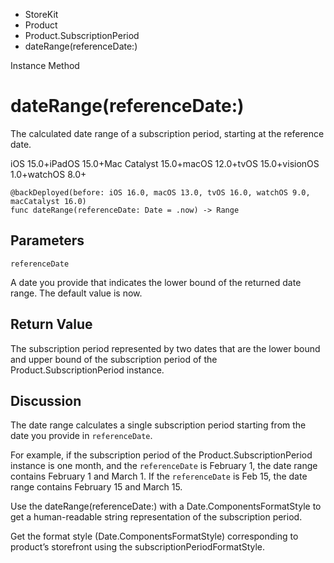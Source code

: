 

- StoreKit
- Product
- Product.SubscriptionPeriod
-  dateRange(referenceDate:) 

Instance Method

# dateRange(referenceDate:)

The calculated date range of a subscription period, starting at the reference date.

iOS 15.0+iPadOS 15.0+Mac Catalyst 15.0+macOS 12.0+tvOS 15.0+visionOS 1.0+watchOS 8.0+

``` source
@backDeployed(before: iOS 16.0, macOS 13.0, tvOS 16.0, watchOS 9.0, macCatalyst 16.0)
func dateRange(referenceDate: Date = .now) -> Range
```

## Parameters 

`referenceDate`  

A date you provide that indicates the lower bound of the returned date range. The default value is now.

## Return Value

The subscription period represented by two dates that are the lower bound and upper bound of the subscription period of the Product.SubscriptionPeriod instance.

## Discussion

The date range calculates a single subscription period starting from the date you provide in `referenceDate`.

For example, if the subscription period of the Product.SubscriptionPeriod instance is one month, and the `referenceDate` is February 1, the date range contains February 1 and March 1. If the `referenceDate` is Feb 15, the date range contains February 15 and March 15.

Use the dateRange(referenceDate:) with a Date.ComponentsFormatStyle to get a human-readable string representation of the subscription period.

Get the format style (Date.ComponentsFormatStyle) corresponding to product’s storefront using the subscriptionPeriodFormatStyle.

